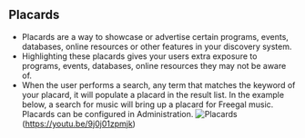 ## Placards
- Placards are a way to showcase or advertise certain programs, events, databases, online resources or other features in your discovery system.
- Highlighting these placards gives your users extra exposure to programs, events, databases, online resources they may not be aware of. 
- When the user performs a search, any term that matches the keyword of your placard, it will populate a placard in the result list. In the example below, a search for music will bring up a placard for Freegal music. Placards can be configured in Administration.
![Placards](/manual/images/placards.png)(https://youtu.be/9j0j01zpmjk)
